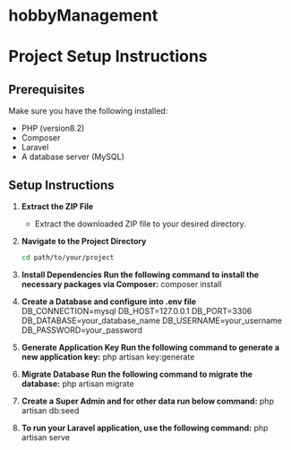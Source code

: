 # hobbyManagement

# Project Setup Instructions

## Prerequisites
Make sure you have the following installed:
- PHP (version8.2)
- Composer
- Laravel
- A database server (MySQL)

## Setup Instructions

1. **Extract the ZIP File**
   - Extract the downloaded ZIP file to your desired directory.

2. **Navigate to the Project Directory**
   ```bash
   cd path/to/your/project

3.  **Install Dependencies Run the following command to install the necessary packages via Composer:**
    composer install

4.  **Create a Database and configure into .env file**
    DB_CONNECTION=mysql
    DB_HOST=127.0.0.1
    DB_PORT=3306
    DB_DATABASE=your_database_name
    DB_USERNAME=your_username
    DB_PASSWORD=your_password

5.  **Generate Application Key Run the following command to generate a new application key:**
    php artisan key:generate

6.  **Migrate Database Run the following command to migrate the database:**
    php artisan migrate

7.  **Create a Super Admin and for other data run below command:**
    php artisan db:seed

8.  **To run your Laravel application, use the following command:**
    php artisan serve





